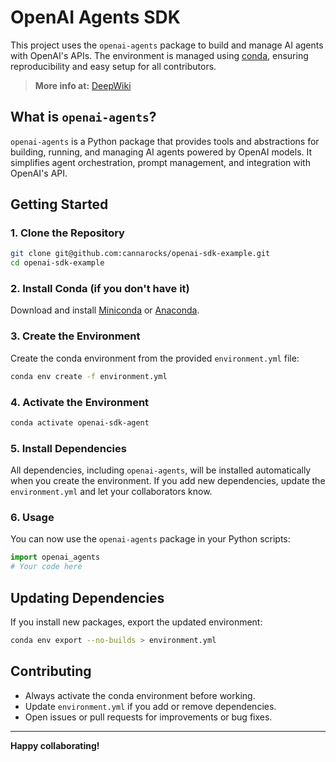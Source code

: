# OpenAI Agents SDK

This project uses the `openai-agents` package to build and manage AI agents with OpenAI's APIs. The environment is managed using [conda](https://docs.conda.io/), ensuring reproducibility and easy setup for all contributors.

> **More info at:** [DeepWiki](https://deepwiki.com/cannarocks/openai-sdk-example)

## What is `openai-agents`?

`openai-agents` is a Python package that provides tools and abstractions for building, running, and managing AI agents powered by OpenAI models. It simplifies agent orchestration, prompt management, and integration with OpenAI's API.

## Getting Started

### 1. Clone the Repository

```bash
git clone git@github.com:cannarocks/openai-sdk-example.git
cd openai-sdk-example
```

### 2. Install Conda (if you don't have it)

Download and install [Miniconda](https://docs.conda.io/en/latest/miniconda.html) or [Anaconda](https://www.anaconda.com/products/distribution).

### 3. Create the Environment

Create the conda environment from the provided `environment.yml` file:

```bash
conda env create -f environment.yml
```

### 4. Activate the Environment

```bash
conda activate openai-sdk-agent
```

### 5. Install Dependencies

All dependencies, including `openai-agents`, will be installed automatically when you create the environment. If you add new dependencies, update the `environment.yml` and let your collaborators know.

### 6. Usage

You can now use the `openai-agents` package in your Python scripts:

```python
import openai_agents
# Your code here
```

## Updating Dependencies

If you install new packages, export the updated environment:

```bash
conda env export --no-builds > environment.yml
```

## Contributing

- Always activate the conda environment before working.
- Update `environment.yml` if you add or remove dependencies.
- Open issues or pull requests for improvements or bug fixes.

---

**Happy collaborating!**